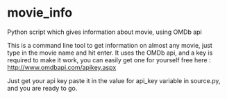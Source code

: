 # movie_info
Python script which gives information about movie, using OMDb api

This is a command line tool to get information on almost any movie, just type in the movie name and hit enter.
It uses the OMDb api, and a key is required to make it work, you can easily get one for yourself free here : http://www.omdbapi.com/apikey.aspx

Just get your api key paste it in the value for api_key variable in source.py, and you are ready to go.
